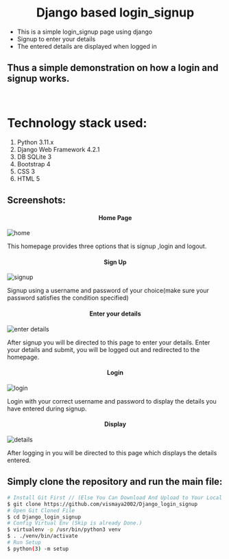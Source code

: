 <h1 align ="center"><b>Django based login_signup </b></h1>

* This is a simple login_signup page using django
* Signup to enter your details
* The entered details are displayed when logged in
## Thus a simple demonstration on how a login and signup works.
<br>

# Technology stack used:
1. Python 3.11.x
2. Django Web Framework 4.2.1
3. DB SQLite 3
4. Bootstrap 4
5. CSS 3
6. HTML 5

## Screenshots:

<h4 align="center"><b>Home Page</b></h4>


![home](https://github.com/vismaya2002/Django_login_signup/assets/77286568/254af13b-3920-4733-b9a8-4ef224d770fd)

This homepage provides three options that is signup ,login and logout.

<h4 align="center"><b>Sign Up</b></h4>


![signup](https://github.com/vismaya2002/Django_login_signup/assets/77286568/1ebe5518-2354-4650-a00b-ae8ce7cb4e13)

Signup using a username and password of your choice(make sure your password satisfies the condition specified)

<h4 align="center"><b>Enter your details</b></h4>


![enter details](https://github.com/vismaya2002/Django_login_signup/assets/77286568/042049c3-51d8-47d7-9c70-736e0a49dfe8)

After signup you will be directed to this page to enter your details. Enter your details and submit, you will be logged out and redirected to the homepage.

<h4 align="center"><b>Login</b></h4>


![login](https://github.com/vismaya2002/Django_login_signup/assets/77286568/57faf53a-cb52-4e02-972d-81f502d91b8d)

Login with your correct username and password to display the details you have entered during signup.

<h4 align="center"><b>Display</b></h4>


![details](https://github.com/vismaya2002/Django_login_signup/assets/77286568/c899cda3-3df1-4678-9663-5c62951b034e)

After logging in you will be directed to this page which displays the details entered.

## Simply clone the repository and run the main file:
```sh
# Install Git First // (Else You Can Download And Upload to Your Local Server)
$ git clone https://github.com/vismaya2002/Django_login_signup
# Open Git Cloned File
$ cd Django_login_signup
# Config Virtual Env (Skip is already Done.)
$ virtualenv -p /usr/bin/python3 venv
$ . ./venv/bin/activate
# Run Setup
$ python(3) -m setup

```

